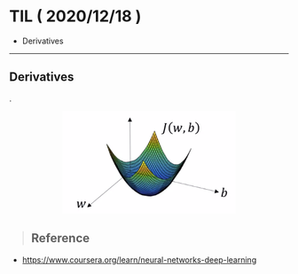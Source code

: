 # TIL ( 2020/12/18 )

- Derivatives

---

## Derivatives

.

<p align="center"><img src="../image/Deep_Learning/12.18/001.PNG" style="zoom:100%;"/></p>





>## Reference

- https://www.coursera.org/learn/neural-networks-deep-learning

